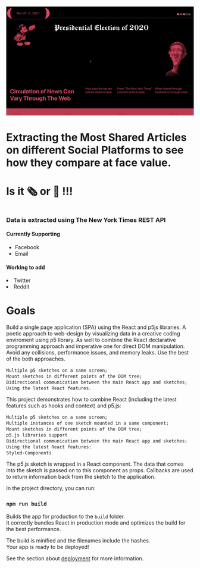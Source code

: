 [![News shared Demo](docs/nyt.gif)](https://www.youtube.com/watch?v=PqZC-vKCedg)
<h1> Extracting the Most Shared Articles on different Social Platforms to see how they compare at face value. </h1>
<h1> Is it 🗞️ or 🧻 !!! <h1> 
<h3>Data is extracted using The New York Times REST API </h3>
<H4>Currently Supporting</h4>
<ul>
    <li>Facebook</li>
    <li>Email</li>
    </ul>
    <h4> Working to add </h4> 
    <li> Twitter </li>
    <li> Reddit </li>
      </ul>
    
<h1> Goals </H1>
Build a single page application (SPA) using the React and p5js libraries. A poetic approach to web-design by visualizing data in a creative coding enviroment using p5 library. As well to combine the React declarative programming approach and imperative one for direct DOM manipulation. Avoid any collisions, performance issues, and memory leaks. Use the best of the both approaches.

    Multiple p5 sketches on a same screen;
    Mount sketches in different points of the DOM tree;
    Bidirectional communication between the main React app and sketches;
    Using the latest React features.

This project demonstrates how to combine React (including the latest features such as hooks and context) and p5.js:

    Multiple p5 sketches on a same screen;
    Multiple instances of one sketch mounted in a same component;
    Mount sketches in different points of the DOM tree;
    p5.js libraries support
    Bidirectional communication between the main React app and sketches;
    Using the latest React features:
    Styled-Components
    
The p5.js sketch is wrapped in a React component. The data that comes into the sketch is passed on to this component as props. Callbacks are used to return information back from the sketch to the application.

In the project directory, you can run:

### `npm run build`

Builds the app for production to the `build` folder.\
It correctly bundles React in production mode and optimizes the build for the best performance.

The build is minified and the filenames include the hashes.\
Your app is ready to be deployed!

See the section about [deployment](https://facebook.github.io/create-react-app/docs/deployment) for more information.
